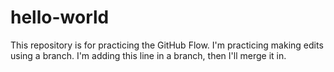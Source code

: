 # hello-world
This repository is for practicing the GitHub Flow. 
I'm practicing making edits using a branch. I'm adding this line in a branch, then I'll merge it in.  
